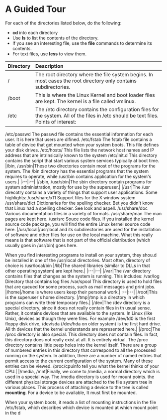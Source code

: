 # A Guided Tour
For each of the directories listed below, do the following:
- **cd** into each directory
- Use **ls** to list the contents of the directory.
- If you see an interesting file, use the **file** commands to determine its contents.
- For text files, use **less** to view them.

|**Directory**|**Description**|
|:--|:--|
|/|The root directory where the file system begins. In most cases the root directory only contains subdirectories.|
|/boot|This is where the Linux Kernel and boot loader files are kept. The kernel is a file called vmlinux.|
|/etc|The /etc directory contains the configuration files for the system. All of the files in /etc should be text files. Points of interest:
/etc/passwd
	The passwd file contains the essential information for each user. It is here that users are difined.
/etc/fstab
	The fstab file contains a table of device that get mounted when your system boots. This file defines your disk drives.
/etc/hosts/
	This file lists the network host names and IP address that are intrinsically known to the system
/etc/init.d
	This directory contains the script that start various system services typically at boot time.
|/bin, /usr/bin|These two directories contain most of the programs for the system. The /bin directory has the essential programs that the system requires to operate, while /usr/bin contains application for the system's users.|
|:--|:--|
|/sbin, /usr/sbin|The sbin directory contain programs for system administration, mostly for use by the superuser.|
|/usr|The /usr direcotry contains a variety of things that support user applications. Some highlights:
/usr/share/x11
	Support files for the X window system
/usr/share/dict
	Dictionaries for the spelling checker. Bet you didn't know that Linux had a spelling checker. See look and aspell.
/usr/share/doc
	Various documentation files in a variety of formats.
/usr/share/man
	The man pages are kept here.
/usr/src
	Souce code files. If you installed the kernel source code package, you will find the entire Linux kernel source code here.
|/usr/local|/usr/local and its subdirectories are used for the installation of software and other files for use on the local machine. What this really means is that software that is not part of the official distribution (which usually goes in /usr/bin) goes here.

When you find interesting programs to install on your system, they shou.d be installed in one of the /usr/local directories. Most often, directory of choice is /usr/local/bin
|/lib|The shared libraries (similar to DLLs in that other operating system) are kept here.|
|:--|:--|
|/var|The /var directory contains files that changes as the system is running. This includes:
/var/log
	Directory that contains log files
/var/spool
	This directory is used to hold files that are queued for some process, such as mail messages and print jobs.
|/home|/home is where users keep their personal work.|
:--|:--|
|/root|This is the superuser's home directory.
|/tmp|/tmp is a directory in which programs can write their temporary files.|
|/dev|The /dev directory is a special directory, since it does not really contain files in th usual sense. Rather, it contains devices that are available to the system. In Linux (like Unix), devices as though they were files. For example /dev/fd0 is the first floppy disk drive, /dev/sda (/dev/hda on older system) is the first hard drive. All th devices that the kernel understands are represented here.|
|/proc|The /proc directory is also special. This directory does not contain files. In fact, this directory does not really exist at all. It is entirely virtual. The /proc directory contains little peep holes into the kernel itself. There are a group of numbered entries in this directory that correspond to all the processed running on the system. In addition, there are a number of named entries that permit access to the current configuration of the system. Many of these entries can be viewed. /proc/cpuinfo tell you what the kernel thinks of your CPU.|
|/media, /mnt|Finally, we come to /media, a normal directory which is used in a special way. The /media directory is used for mount points. the different physical storage devices are attached to the file system tree in various places. This process of attaching a device to the tree is called **mounting**. For a device to be available, It must first be mounted.

When your system boots, it reads a list of mounting instructions in the file /etc/fstab, which describes which device is mounted at which mount point in the d
<!--stackedit_data:
eyJoaXN0b3J5IjpbNzgxMjgzOTE5XX0=
-->